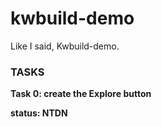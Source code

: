 # kwbuild-demo
Like I said, Kwbuild-demo.
### TASKS

**Task 0: create the Explore button**

**status: NTDN**
